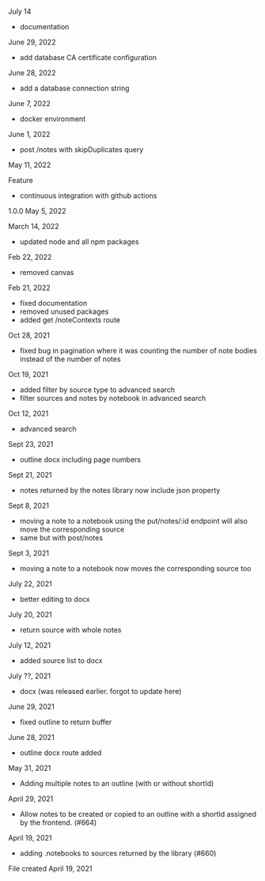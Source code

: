 July 14
* documentation

June 29, 2022
* add database CA certificate configuration

June 28, 2022
* add a database connection string

June 7, 2022
* docker environment

June 1, 2022
* post /notes with skipDuplicates query

May 11, 2022

Feature
* continuous integration with github actions

1.0.0 May 5, 2022

March 14, 2022
* updated node and all npm packages

Feb 22, 2022

* removed canvas

Feb 21, 2022

* fixed documentation
* removed unused packages
* added get /noteContexts route

Oct 28, 2021

* fixed bug in pagination where it was counting the number of note bodies instead of the number of notes

Oct 19, 2021

* added filter by source type to advanced search
* filter sources and notes by notebook in advanced search

Oct 12, 2021

* advanced search

Sept 23, 2021

* outline docx including page numbers

Sept 21, 2021

* notes returned by the notes library now include json property

Sept 8, 2021

* moving a note to a notebook using the put/notes/:id endpoint will also move the corresponding source
* same but with post/notes

Sept 3, 2021

* moving a note to a notebook now moves the corresponding source too

July 22, 2021

* better editing to docx

July 20, 2021

* return source with whole notes

July 12, 2021

* added source list to docx

July ??, 2021

* docx (was released earlier. forgot to update here)

June 29, 2021

* fixed outline to return buffer

June 28, 2021

* outline docx route added

May 31, 2021

* Adding multiple notes to an outline (with or without shortId)

April 29, 2021

* Allow notes to be created or copied to an outline with a shortId assigned by the frontend. (#664)

April 19, 2021

* adding .notebooks to sources returned by the library (#660)

File created April 19, 2021
